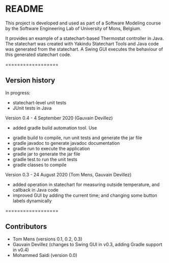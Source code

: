 # README

This project is developed and used as part of a Software Modeling course
by the Software Engineering Lab of University of Mons, Belgium.

It provides an example of a statechart-based Thermostat controller in Java.
The statechart was created with Yakindu Statechart Tools
and Java code was generated from the statechart.
A Swing GUI executes the behaviour of this generated statechart code.

==================

## Version history

In progress:

* statechart-level unit tests
* JUnit tests in Java

Version 0.4 - 4 September 2020 (Gauvain Devillez)

* added gradle build automation tool. Use
 - gradle build        to compile, run unit tests and generate the jar file
 - gradle javadoc   to generate javadoc documentation
 - gradle run		 to execute the application
 - gradle jar		 to generate the jar file
 - gradle test		 to run the unit tests
 - gradle classes   to compile
	
Version 0.3 - 24 August 2020 (Tom Mens, Gauvain Devillez)

* added operation in statechart for measuring outside temperature, and callback in Java code
* improved GUI by adding the current time; and changing some button labels dynamically

==================

## Contributors

- Tom Mens (versions 0.1, 0.2, 0.3)
- Gauvain Devillez (changes to Swing GUI in v0.3, adding Gradle support in v0.4)
- Mohammed Saidi (version 0.0)

